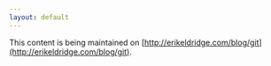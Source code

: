 ```yaml
---
layout: default
---
```


This content is being maintained on [http://erikeldridge.com/blog/git](http://erikeldridge.com/blog/git).
